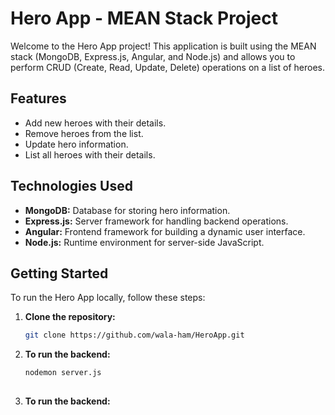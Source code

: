 # Hero App - MEAN Stack Project

Welcome to the Hero App project! This application is built using the MEAN stack (MongoDB, Express.js, Angular, and Node.js) and allows you to perform CRUD (Create, Read, Update, Delete) operations on a list of heroes.

## Features

- Add new heroes with their details.
- Remove heroes from the list.
- Update hero information.
- List all heroes with their details.

## Technologies Used

- **MongoDB:** Database for storing hero information.
- **Express.js:** Server framework for handling backend operations.
- **Angular:** Frontend framework for building a dynamic user interface.
- **Node.js:** Runtime environment for server-side JavaScript.

## Getting Started

To run the Hero App locally, follow these steps:

1. **Clone the repository:**
   ```bash
   git clone https://github.com/wala-ham/HeroApp.git
   

2. **To run the backend:**
    ```bash
   nodemon server.js
  

3. **To run the backend:**


